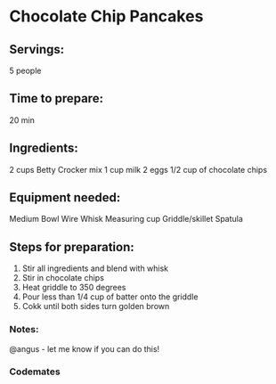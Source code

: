 # Chocolate Chip Pancakes

## Servings: 
5 people

## Time to prepare: 
20 min

## Ingredients:
2 cups Betty Crocker mix
1 cup milk
2 eggs
1/2 cup of chocolate chips

## Equipment needed:
Medium Bowl
Wire Whisk
Measuring cup
Griddle/skillet
Spatula

## Steps for preparation:
1. Stir all ingredients and blend with whisk
2. Stir in chocolate chips
3. Heat griddle to 350 degrees
4. Pour less than 1/4 cup of batter onto the griddle
5. Cokk until both sides turn golden brown


### Notes:

@angus - let me know if you can do this!

### Codemates #
